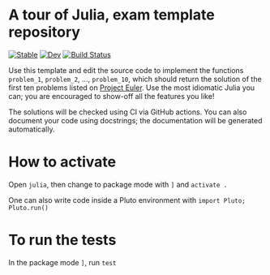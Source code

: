 # A tour of Julia, exam template repository

[![Stable](https://img.shields.io/badge/docs-stable-blue.svg)](https://stefanocampanella.github.io/TourOfJuliaExamTemplate.jl/stable/)
[![Dev](https://img.shields.io/badge/docs-dev-blue.svg)](https://stefanocampanella.github.io/TourOfJuliaExamTemplate.jl/dev/)
[![Build Status](https://github.com/fspacheco/TourOfJuliaExercises/actions/workflows/CI.yml/badge.svg?branch=master)](https://github.com/fspacheco/TourOfJuliaExercises/actions/workflows/CI.yml?query=branch%3Amaster)

Use this template and edit the source code to implement the functions `problem_1`, `problem_2`, ..., `problem_10`, which should return the solution of the first ten problems listed on [Project Euler](https://projecteuler.net). Use the most idiomatic Julia you can; you are encouraged to show-off all the features you like!

The solutions will be checked using CI via GitHub actions. You can also document your code using docstrings; the documentation will be generated automatically.

# How to activate

Open `julia`, then change to package mode with `]` and `activate .`

One can also write code inside a Pluto environment with `import Pluto; Pluto.run()`

# To run the tests

In the package mode `]`, run `test`
